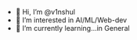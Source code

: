 - 👋 Hi, I’m @v1nshul
- 👀 I’m interested in AI/ML/Web-dev
- 🌱 I’m currently learning...in General



